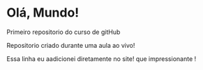 # Olá, Mundo!
 Primeiro repositorio do curso de gitHub

Repositorio criado durante uma aula ao vivo!

Essa linha eu aadicionei diretamente no site! que impressionante !
